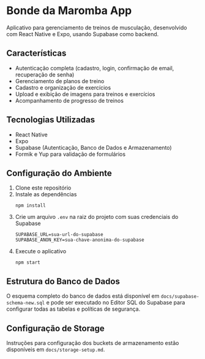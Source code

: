 # Bonde da Maromba App

Aplicativo para gerenciamento de treinos de musculação, desenvolvido com React Native e Expo, usando Supabase como backend.

## Características

- Autenticação completa (cadastro, login, confirmação de email, recuperação de senha)
- Gerenciamento de planos de treino
- Cadastro e organização de exercícios
- Upload e exibição de imagens para treinos e exercícios
- Acompanhamento de progresso de treinos

## Tecnologias Utilizadas

- React Native
- Expo
- Supabase (Autenticação, Banco de Dados e Armazenamento)
- Formik e Yup para validação de formulários

## Configuração do Ambiente

1. Clone este repositório
2. Instale as dependências
   ```
   npm install
   ```
3. Crie um arquivo `.env` na raiz do projeto com suas credenciais do Supabase
   ```
   SUPABASE_URL=sua-url-do-supabase
   SUPABASE_ANON_KEY=sua-chave-anonima-do-supabase
   ```
4. Execute o aplicativo
   ```
   npm start
   ```

## Estrutura do Banco de Dados

O esquema completo do banco de dados está disponível em `docs/supabase-schema-new.sql` e pode ser executado no Editor SQL do Supabase para configurar todas as tabelas e políticas de segurança.

## Configuração de Storage

Instruções para configuração dos buckets de armazenamento estão disponíveis em `docs/storage-setup.md`.